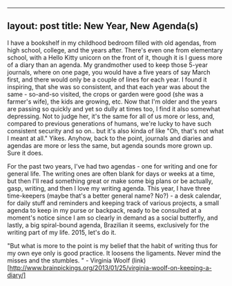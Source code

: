 ---
layout: post
title: New Year, New Agenda(s)
----

I have a bookshelf in my childhood bedroom filled with old agendas, from high school, college, and the years after. There's even one from elementary school, with a Hello Kitty unicorn on the front of it, though it is I guess more of a diary than an agenda. My grandmother used to keep those 5-year journals, where on one page, you would have a five years of say March first, and there would only be a couple of lines for each year. I found it inspiring, that she was so consistent, and that each year was about the same - so-and-so visited, the crops or garden were good (she was a farmer's wife), the kids are growing, etc. Now that I'm older and the years are passing so quickly and yet so dully at times too, I find it also somewhat depressing. Not to judge her, it's the same for all of us more or less, and, compared to previous generations of humans, we're lucky to have such consistent security and so on.. but it's also kinda of like "Oh, that's not what I meant at all." Yikes. Anyhow, back to the point, journals and diaries and agendas are more or less the same, but agenda sounds more grown up. Sure it does. 

For the past two years, I've had two agendas - one for writing and one for general life. The writing ones are often blank for days or weeks at a time, but then I'll read something great or make some big plans or be actually, gasp, writing, and then I love my writing agenda. This year, I have three time-keepers (maybe that's a better general name? No?) - a desk calendar, for daily stuff and reminders and keeping track of various projects, a small agenda to keep in my purse or backpack, ready to be consulted at a moment's notice since I am so clearly in demand as a social butterfly, and lastly, a big spiral-bound agenda, Brazilian it seems, exclusively for the writing part of my life. 2015, let's do it.

"But what is more to the point is my belief that the habit of writing thus for my own eye only is good practice. It loosens the ligaments. Never mind the misses and the stumbles. " - Virginia Woolf (link)[http://www.brainpickings.org/2013/01/25/virginia-woolf-on-keeping-a-diary/]